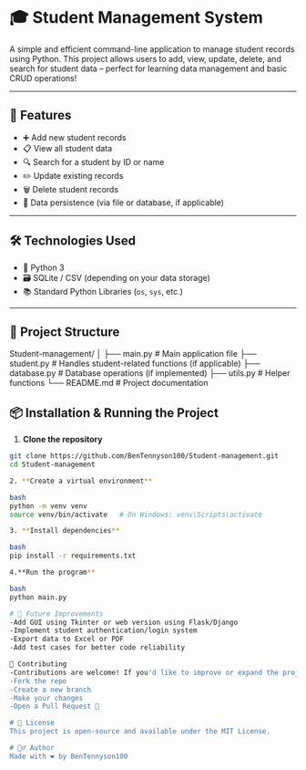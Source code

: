 # 🎓 Student Management System

A simple and efficient command-line application to manage student records using Python. This project allows users to add, view, update, delete, and search for student data – perfect for learning data management and basic CRUD operations!

---

## 🚀 Features

- ➕ Add new student records  
- 📋 View all student data  
- 🔍 Search for a student by ID or name  
- ✏️ Update existing records  
- 🗑️ Delete student records  
- 💾 Data persistence (via file or database, if applicable)

---

## 🛠️ Technologies Used

- 🐍 Python 3
- 🗃️ SQLite / CSV (depending on your data storage)
- 📚 Standard Python Libraries (`os`, `sys`, etc.)

---

## 📂 Project Structure
Student-management/ │ ├── main.py # Main application file ├── student.py # Handles student-related functions (if applicable) ├── database.py # Database operations (if implemented) ├── utils.py # Helper functions └── README.md # Project documentation

## 📦 Installation & Running the Project

1. **Clone the repository**
```bash
git clone https://github.com/BenTennyson100/Student-management.git
cd Student-management

2. **Create a virtual environment**

bash
python -m venv venv
source venv/bin/activate   # On Windows: venv\Scripts\activate

3. **Install dependencies**

bash
pip install -r requirements.txt

4.**Run the program**

bash
python main.py

# 🧠 Future Improvements
-Add GUI using Tkinter or web version using Flask/Django
-Implement student authentication/login system
-Export data to Excel or PDF
-Add test cases for better code reliability

🤝 Contributing
-Contributions are welcome! If you'd like to improve or expand the project:
-Fork the repo
-Create a new branch
-Make your changes
-Open a Pull Request 🚀

# 📜 License
This project is open-source and available under the MIT License.

# 🙋‍♂️ Author
Made with ❤️ by BenTennyson100
